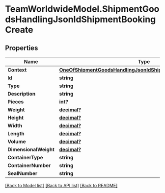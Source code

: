 # TeamWorldwideModel.ShipmentGoodsHandlingJsonldShipmentBookingCreate
## Properties

Name | Type | Description | Notes
------------ | ------------- | ------------- | -------------
**Context** | [**OneOfShipmentGoodsHandlingJsonldShipmentBookingCreateContext**](OneOfShipmentGoodsHandlingJsonldShipmentBookingCreateContext.md) |  | [optional] 
**Id** | **string** |  | [optional] 
**Type** | **string** |  | [optional] 
**Description** | **string** |  | 
**Pieces** | **int?** |  | [optional] 
**Weight** | [**decimal?**](BigDecimal.md) |  | [optional] 
**Height** | [**decimal?**](BigDecimal.md) |  | [optional] 
**Width** | [**decimal?**](BigDecimal.md) |  | [optional] 
**Length** | [**decimal?**](BigDecimal.md) |  | [optional] 
**Volume** | [**decimal?**](BigDecimal.md) |  | [optional] 
**DimensionalWeight** | [**decimal?**](BigDecimal.md) |  | [optional] 
**ContainerType** | **string** |  | [optional] 
**ContainerNumber** | **string** |  | [optional] 
**SealNumber** | **string** |  | [optional] 

[[Back to Model list]](../README.md#documentation-for-models) [[Back to API list]](../README.md#documentation-for-api-endpoints) [[Back to README]](../README.md)


